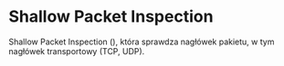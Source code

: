 # Shallow Packet Inspection
Shallow Packet Inspection (), która sprawdza nagłówek pakietu, w tym nagłówek transportowy (TCP, UDP).